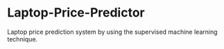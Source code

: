 # Laptop-Price-Predictor
Laptop price prediction system by using the supervised machine learning technique.
